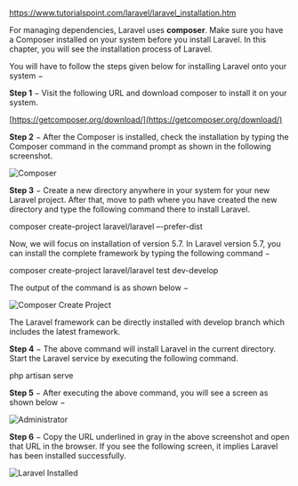 https://www.tutorialspoint.com/laravel/laravel_installation.htm

For managing dependencies, Laravel uses **composer**. Make sure you have a Composer installed on your system before you install Laravel. In this chapter, you will see the installation process of Laravel.

You will have to follow the steps given below for installing Laravel onto your system −

**Step 1** − Visit the following URL and download composer to install it on your system.

[https://getcomposer.org/download/](https://getcomposer.org/download/)

**Step 2** − After the Composer is installed, check the installation by typing the Composer command in the command prompt as shown in the following screenshot.

![Composer](https://www.tutorialspoint.com/laravel/images/composer.jpg)

**Step 3** − Create a new directory anywhere in your system for your new Laravel project. After that, move to path where you have created the new directory and type the following command there to install Laravel.

composer create-project laravel/laravel –-prefer-dist

Now, we will focus on installation of version 5.7. In Laravel version 5.7, you can install the complete framework by typing the following command −

composer create-project laravel/laravel test dev-develop

The output of the command is as shown below −

![Composer Create Project](https://www.tutorialspoint.com/laravel/images/composer_create_project%20.jpg)

The Laravel framework can be directly installed with develop branch which includes the latest framework.

**Step 4** − The above command will install Laravel in the current directory. Start the Laravel service by executing the following command.

php artisan serve

**Step 5** − After executing the above command, you will see a screen as shown below −

![Administrator](https://www.tutorialspoint.com/laravel/images/administrator.jpg)

**Step 6** − Copy the URL underlined in gray in the above screenshot and open that URL in the browser. If you see the following screen, it implies Laravel has been installed successfully.

![Laravel Installed](https://www.tutorialspoint.com/laravel/images/laravel_installed.jpg)